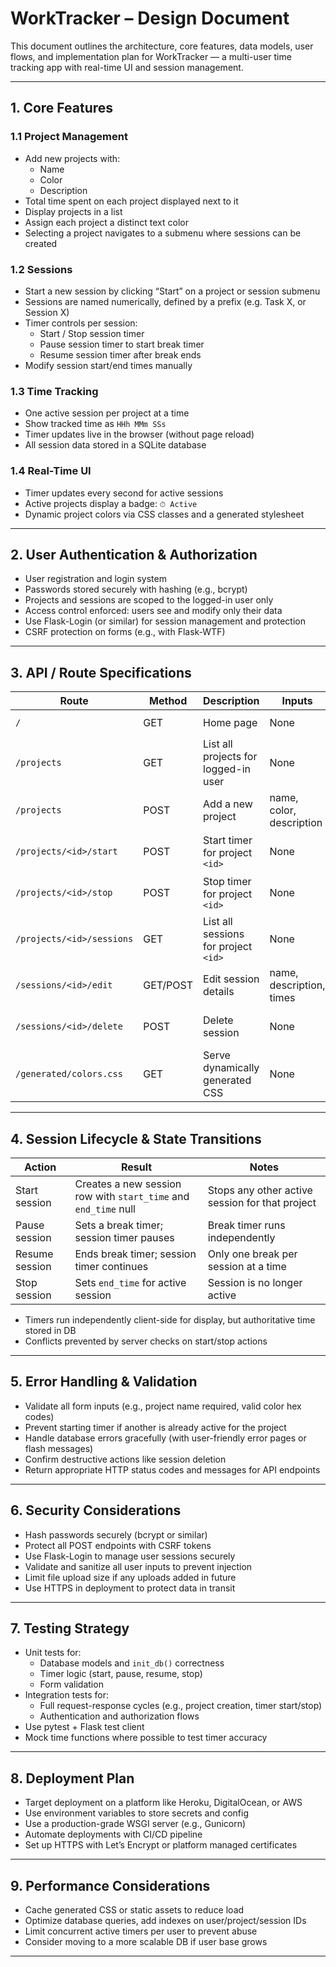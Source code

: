 # WorkTracker – Design Document

This document outlines the architecture, core features, data models, user flows, and implementation plan for WorkTracker — a multi-user time tracking app with real-time UI and session management.

---

## 1. Core Features

### 1.1 Project Management
- Add new projects with:
  - Name
  - Color
  - Description
- Total time spent on each project displayed next to it
- Display projects in a list
- Assign each project a distinct text color
- Selecting a project navigates to a submenu where sessions can be created

### 1.2 Sessions
- Start a new session by clicking “Start” on a project or session submenu
- Sessions are named numerically, defined by a prefix (e.g. Task X, or Session X)
- Timer controls per session:
  - Start / Stop session timer
  - Pause session timer to start break timer
  - Resume session timer after break ends
- Modify session start/end times manually

### 1.3 Time Tracking
- One active session per project at a time
- Show tracked time as `HHh MMm SSs`
- Timer updates live in the browser (without page reload)
- All session data stored in a SQLite database

### 1.4 Real-Time UI
- Timer updates every second for active sessions
- Active projects display a badge: `⏱ Active`
- Dynamic project colors via CSS classes and a generated stylesheet

---

## 2. User Authentication & Authorization

- User registration and login system
- Passwords stored securely with hashing (e.g., bcrypt)
- Projects and sessions are scoped to the logged-in user only
- Access control enforced: users see and modify only their data
- Use Flask-Login (or similar) for session management and protection
- CSRF protection on forms (e.g., with Flask-WTF)

---

## 3. API / Route Specifications

| Route                    | Method  | Description                          | Inputs                   | Outputs                         |
|--------------------------|---------|--------------------------------------|--------------------------|---------------------------------|
| `/`                      | GET     | Home page                            | None                     | Renders `index.html`            |
| `/projects`              | GET     | List all projects for logged-in user | None                     | Render list of projects         |
| `/projects`              | POST    | Add a new project                    | name, color, description | Redirect to projects list       |
| `/projects/<id>/start`   | POST    | Start timer for project `<id>`       | None                     | Redirect to projects list       |
| `/projects/<id>/stop`    | POST    | Stop timer for project `<id>`        | None                     | Redirect to projects list       |
| `/projects/<id>/sessions`| GET     | List all sessions for project `<id>` | None                     | Render sessions view            |
| `/sessions/<id>/edit`    | GET/POST| Edit session details                 | name, description, times | Redirect to sessions list       |
| `/sessions/<id>/delete`  | POST    | Delete session                       | None                     | Redirect to sessions list       |
| `/generated/colors.css`  | GET     | Serve dynamically generated CSS      | None                     | CSS stylesheet                  |

---

## 4. Session Lifecycle & State Transitions

| Action         | Result                                                          | Notes                                           |
|----------------|-----------------------------------------------------------------|-------------------------------------------------|
| Start session  | Creates a new session row with `start_time` and `end_time` null | Stops any other active session for that project |
| Pause session  | Sets a break timer; session timer pauses                        | Break timer runs independently                  |
| Resume session | Ends break timer; session timer continues                       | Only one break per session at a time            |
| Stop session   | Sets `end_time` for active session                              | Session is no longer active                     |

- Timers run independently client-side for display, but authoritative time stored in DB
- Conflicts prevented by server checks on start/stop actions

---

## 5. Error Handling & Validation

- Validate all form inputs (e.g., project name required, valid color hex codes)
- Prevent starting timer if another is already active for the project
- Handle database errors gracefully (with user-friendly error pages or flash messages)
- Confirm destructive actions like session deletion
- Return appropriate HTTP status codes and messages for API endpoints

---

## 6. Security Considerations

- Hash passwords securely (bcrypt or similar)
- Protect all POST endpoints with CSRF tokens
- Use Flask-Login to manage user sessions securely
- Validate and sanitize all user inputs to prevent injection
- Limit file upload size if any uploads added in future
- Use HTTPS in deployment to protect data in transit

---

## 7. Testing Strategy

- Unit tests for:
  - Database models and `init_db()` correctness
  - Timer logic (start, pause, resume, stop)
  - Form validation
- Integration tests for:
  - Full request-response cycles (e.g., project creation, timer start/stop)
  - Authentication and authorization flows
- Use pytest + Flask test client
- Mock time functions where possible to test timer accuracy

---

## 8. Deployment Plan

- Target deployment on a platform like Heroku, DigitalOcean, or AWS
- Use environment variables to store secrets and config
- Use a production-grade WSGI server (e.g., Gunicorn)
- Automate deployments with CI/CD pipeline
- Set up HTTPS with Let’s Encrypt or platform managed certificates

---

## 9. Performance Considerations

- Cache generated CSS or static assets to reduce load
- Optimize database queries, add indexes on user/project/session IDs
- Limit concurrent active timers per user to prevent abuse
- Consider moving to a more scalable DB if user base grows

---

